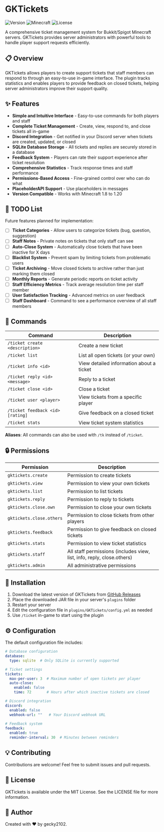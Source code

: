 # GKTickets

![Version](https://img.shields.io/badge/version-1.0.2-blue.svg)
![Minecraft](https://img.shields.io/badge/minecraft-1.8--1.20-green.svg)
![License](https://img.shields.io/badge/license-MIT-yellow.svg)

A comprehensive ticket management system for Bukkit/Spigot Minecraft servers. GKTickets provides server administrators with powerful tools to handle player support requests efficiently.

## 📋 Overview

GKTickets allows players to create support tickets that staff members can respond to through an easy-to-use in-game interface. The plugin tracks statistics and enables players to provide feedback on closed tickets, helping server administrators improve their support quality.

## ✨ Features

- **Simple and Intuitive Interface** - Easy-to-use commands for both players and staff
- **Complete Ticket Management** - Create, view, respond to, and close tickets all in-game
- **Discord Integration** - Get notified in your Discord server when tickets are created, updated, or closed
- **SQLite Database Storage** - All tickets and replies are securely stored in a database
- **Feedback System** - Players can rate their support experience after ticket resolution
- **Comprehensive Statistics** - Track response times and staff performance
- **Permissions-Based Access** - Fine-grained control over who can do what
- **PlaceholderAPI Support** - Use placeholders in messages
- **Version Compatible** - Works with Minecraft 1.8 to 1.20

## 📝 TODO List

Future features planned for implementation:

- [ ] **Ticket Categories** - Allow users to categorize tickets (bug, question, suggestion)
- [ ] **Staff Notes** - Private notes on tickets that only staff can see
- [ ] **Auto-Close System** - Automatically close tickets that have been inactive for X days
- [ ] **Blacklist System** - Prevent spam by limiting tickets from problematic users
- [ ] **Ticket Archiving** - Move closed tickets to archive rather than just marking them closed
- [ ] **Monthly Reports** - Generate periodic reports on ticket activity
- [ ] **Staff Efficiency Metrics** - Track average resolution time per staff member
- [ ] **User Satisfaction Tracking** - Advanced metrics on user feedback
- [ ] **Staff Dashboard** - Command to see a performance overview of all staff members

## 🔧 Commands

| Command | Description |
|---------|-------------|
| `/ticket create <description>` | Create a new ticket |
| `/ticket list` | List all open tickets (or your own) |
| `/ticket info <id>` | View detailed information about a ticket |
| `/ticket reply <id> <message>` | Reply to a ticket |
| `/ticket close <id>` | Close a ticket |
| `/ticket user <player>` | View tickets from a specific player |
| `/ticket feedback <id> [rating]` | Give feedback on a closed ticket |
| `/ticket stats` | View ticket system statistics |

**Aliases**: All commands can also be used with `/tk` instead of `/ticket`.

## 🔒 Permissions

| Permission | Description |
|------------|-------------|
| `gktickets.create` | Permission to create tickets |
| `gktickets.view` | Permission to view your own tickets |
| `gktickets.list` | Permission to list tickets |
| `gktickets.reply` | Permission to reply to tickets |
| `gktickets.close.own` | Permission to close your own tickets |
| `gktickets.close.others` | Permission to close tickets from other players |
| `gktickets.feedback` | Permission to give feedback on closed tickets |
| `gktickets.stats` | Permission to view ticket statistics |
| `gktickets.staff` | All staff permissions (includes view, list, info, reply, close.others) |
| `gktickets.admin` | All administrative permissions |

## 💾 Installation

1. Download the latest version of GKTickets from [GitHub Releases](https://github.com/gecky2102/GKTickets/releases)
2. Place the downloaded JAR file in your server's `plugins` folder
3. Restart your server
4. Edit the configuration file in `plugins/GKTickets/config.yml` as needed
5. Use `/ticket` in-game to start using the plugin

## ⚙️ Configuration

The default configuration file includes:

```yaml
# Database configuration
database:
  type: sqlite  # Only SQLite is currently supported

# Ticket settings
tickets:
  max-per-user: 3  # Maximum number of open tickets per player
  auto-close:
    enabled: false
    time: 72       # Hours after which inactive tickets are closed

# Discord integration
discord:
  enabled: false
  webhook-url: ""   # Your Discord webhook URL
  
# Feedback system
feedback:
  enabled: true
  reminder-interval: 30  # Minutes between reminders
```

## 💡 Contributing

Contributions are welcome! Feel free to submit issues and pull requests.

## 📄 License

GKTickets is available under the MIT License. See the LICENSE file for more information.

## 👤 Author

Created with ❤️ by gecky2102.